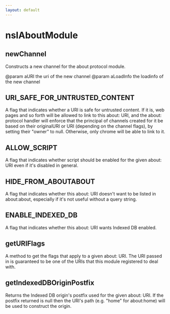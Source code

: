 ```yaml
---
layout: default
---
```


# nsIAboutModule #

## newChannel ##

Constructs a new channel for the about protocol module. 

@param aURI the uri of the new channel
@param aLoadInfo the loadinfo of the new channel


## URI_SAFE_FOR_UNTRUSTED_CONTENT ##

A flag that indicates whether a URI is safe for untrusted
content.  If it is, web pages and so forth will be allowed to
link to this about: URI, and the about: protocol handler will
enforce that the principal of channels created for it be based
on their originalURI or URI (depending on the channel flags),
by setting their "owner" to null.
Otherwise, only chrome will be able to link to it.


## ALLOW_SCRIPT ##

A flag that indicates whether script should be enabled for the
given about: URI even if it's disabled in general.


## HIDE_FROM_ABOUTABOUT ##

A flag that indicates whether this about: URI doesn't want to be listed
in about:about, especially if it's not useful without a query string.


## ENABLE_INDEXED_DB ##

A flag that indicates whether this about: URI wants Indexed DB enabled.


## getURIFlags ##

A method to get the flags that apply to a given about: URI.  The URI
passed in is guaranteed to be one of the URIs that this module
registered to deal with.


## getIndexedDBOriginPostfix ##

Returns the Indexed DB origin's postfix used for the given about: URI.
If the postfix returned is null then the URI's path (e.g. "home" for
about:home) will be used to construct the origin.

